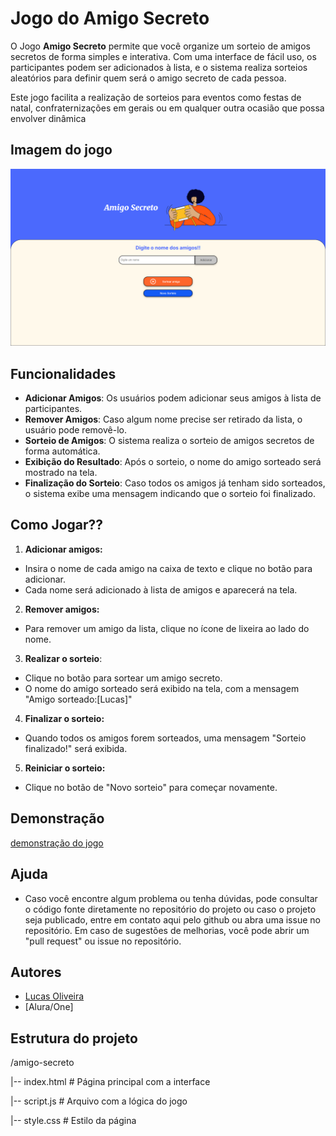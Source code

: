
# Jogo do Amigo Secreto

 O Jogo **Amigo Secreto** permite que você organize um sorteio de amigos secretos de forma
simples e interativa. Com uma interface de fácil uso, os participantes podem ser adicionados à lista,
e o sistema realiza sorteios aleatórios para definir quem será o amigo secreto de cada pessoa.

 Este jogo facilita a realização de sorteios para eventos como festas de natal, confraternizações em gerais ou em qualquer outra ocasião que possa envolver dinâmica


## Imagem do jogo

![jogo amigo Secreto](https://raw.githubusercontent.com/LucasOliveira007/jogo-amigo-secreto/refs/heads/main/img%20amigoOculto.png)

## Funcionalidades

- **Adicionar Amigos**: Os usuários podem adicionar seus amigos à lista de participantes.
- **Remover Amigos**: Caso algum nome precise ser retirado da lista, o usuário pode removê-lo.
- **Sorteio de Amigos**: O sistema realiza o sorteio de amigos secretos de forma automática.
- **Exibição do Resultado**: Após o sorteio, o nome do amigo sorteado será mostrado na tela.
- **Finalização do Sorteio**: Caso todos os amigos já tenham sido sorteados, o sistema exibe uma mensagem indicando que o sorteio foi finalizado.


## Como Jogar??

 1. **Adicionar amigos:**
   - Insira o nome de cada amigo na caixa de texto e clique no botão para adicionar.
   - Cada nome será adicionado à lista de amigos e aparecerá na tela.

 2. **Remover amigos:**
   - Para remover um amigo da lista, clique no ícone de lixeira ao lado do nome.

 3. **Realizar o sorteio**:
   - Clique no botão para sortear um amigo secreto.
   - O nome do amigo sorteado será exibido na tela, com a mensagem "Amigo sorteado:[Lucas]"

 4. **Finalizar o sorteio:**
   - Quando todos os amigos forem sorteados, uma mensagem "Sorteio finalizado!" será exibida.
 
 5. **Reiniciar o sorteio:**
   - Clique no botão de "Novo sorteio" para começar novamente.
## Demonstração

[demonstração do jogo](https://www.youtube.com/watch?v=zA3Pqe3Ja3k)

## Ajuda

- Caso você encontre algum problema ou tenha dúvidas,  pode consultar o código fonte diretamente no repositório do projeto ou caso o projeto seja publicado, entre em contato aqui pelo github ou abra uma issue no repositório. Em caso de sugestões de melhorias, você pode abrir um "pull request" ou issue no repositório.
## Autores

- [Lucas Oliveira](https://github.com/LucasOliveira007)
- [Alura/One]


## Estrutura do projeto

/amigo-secreto
 
 |-- index.html   # Página principal com a interface
 
 |-- script.js    # Arquivo com a lógica do jogo
 
 |-- style.css   # Estilo da página
